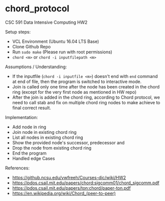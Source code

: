 # chord_protocol
CSC 591 Data Intensive Computing HW2

Setup steps:  
- VCL Environment (Ubuntu 16.04 LTS Base)  
- Clone Github Repo  
- Run `sudo make` (Please run with root permissions)  
- `chord <m>` or `chord -i inputfilepath <m>`  

Assumptions / Understanding:   
- If the inputfile (`chord -i inputfile <m>`) doesn't end with `end` command at end of file, then the program is switched to interactive mode.
- Join is called only one time after the node has been created in the chord ring (except for the very first node as mentioned in HW repo)  
- After the join is added in the chord ring, according to Chord protocol, we need to call stab and fix on multiple chord ring nodes to make achieve to final correct result.  

Implementation:
- Add node in ring
- Join node in existing chord ring
- List all nodes in existing chord ring
- Show the provided node's successor, predecessor and 
- Drop the node from existing chord ring
- End the program  
- Handled edge Cases

References:  
- https://github.ncsu.edu/vwfreeh/Courses-dic/wiki/HW2
- https://pdos.csail.mit.edu/papers/chord:sigcomm01/chord_sigcomm.pdf    
- https://pdos.csail.mit.edu/papers/ton:chord/paper-ton.pdf
- https://en.wikipedia.org/wiki/Chord_(peer-to-peer) 